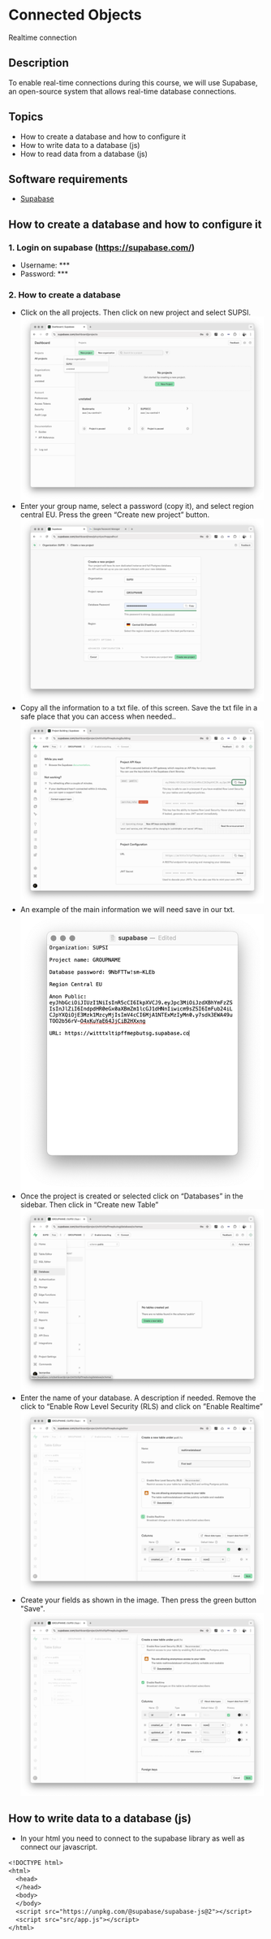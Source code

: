 # Connected Objects
Realtime connection

## Description
To enable real-time connections during this course, we will use Supabase, an open-source system that allows real-time database connections.

## Topics
- How to create a database and how to configure it
- How to write data to a database (js)
- How to read data from a database (js)

## Software requirements
- [Supabase](https://supabase.com/)

## How to create a database and how to configure it 
### 1. Login on supabase (https://supabase.com/)
- Username: ***
- Password: ***

### 2. How to create a database
- Click on the all projects. Then click on new project and select SUPSI.
![supabase](https://github.com/leonardoa/maind-2025/blob/main/assets/supabase/1.png?raw=true)
- Enter your group name, select a password (copy it), and select region central EU. Press the green “Create new project” button.
![supabase](https://github.com/leonardoa/maind-2025/blob/main/assets/supabase/2.png?raw=true)
- Copy all the information to a txt file. of this screen. Save the txt file in a safe place that you can access when needed..
![supabase](https://github.com/leonardoa/maind-2025/blob/main/assets/supabase/3.png?raw=true)
- An example of the main information we will need save in our txt.
![supabase](https://github.com/leonardoa/maind-2025/blob/main/assets/supabase/4.png?raw=true)
- Once the project is created or selected click on “Databases” in the sidebar. Then click in “Create new Table”
![supabase](https://github.com/leonardoa/maind-2025/blob/main/assets/supabase/5.png?raw=true)
- Enter the name of your database. A description if needed. Remove the click to “Enable Row Level Security (RLS) and click on ”Enable Realtime”
![supabase](https://github.com/leonardoa/maind-2025/blob/main/assets/supabase/6.png?raw=true)
- Create your fields as shown in the image. Then press the green button "Save".
![supabase](https://github.com/leonardoa/maind-2025/blob/main/assets/supabase/7.png?raw=true)

## How to write data to a database (js)
- In your html you need to connect to the supabase library as well as connect our javascript.
```
<!DOCTYPE html>
<html>
  <head>
  </head>
  <body>
  </body>
  <script src="https://unpkg.com/@supabase/supabase-js@2"></script>
  <script src="src/app.js"></script>
</html>
```